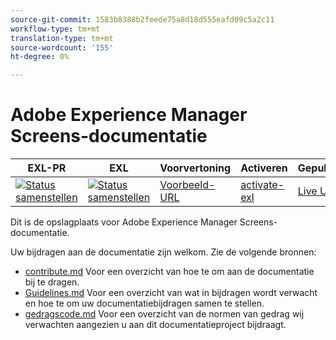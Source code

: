 ```yaml
---
source-git-commit: 1583b8388b2feede75a8d18d555eafd09c5a2c11
workflow-type: tm+mt
translation-type: tm+mt
source-wordcount: '155'
ht-degree: 0%

---
```

# Adobe Experience Manager Screens-documentatie

| EXL-PR | EXL | Voorvertoning | Activeren | Gepubliceerd | Help |
|--- |--- |--- |--- |--- |--- |
| [![Status samenstellen](https://docs.ci.corp.adobe.com/view/exl-pr/job/experience-manager-screens.en_pr-exl/badge/icon)](https://docs.ci.corp.adobe.com/view/exl-pr/job/experience-manager-screens.en_pr-exl/lastBuild/) | [![Status samenstellen](https://docs.ci.corp.adobe.com/view/exl-pr/job/experience-manager-screens.en_exl/lastBuild/badge/icon)](https://docs.ci.corp.adobe.com/view/exl-pr/job/experience-manager-screens.en_exl/lastBuild/lastBuild) | [Voorbeeld-URL](https://experienceleague.corp.adobe.com/docs/experience-manager-screens/using/about-guide.html?lang=en) | [activate-exl](https://docs.ci.corp.adobe.com/job/activate-exl/build/) | [Live URL](https://experienceleague.adobe.com/docs/experience-manager-screens/using/about-guide.html?lang=en) | [Ontwerphandleiding](https://experienceleague.adobe.com/docs/authoring-guide-exl/using/home.html?lang=en) |

Dit is de opslagplaats voor Adobe Experience Manager Screens-documentatie.

Uw bijdragen aan de documentatie zijn welkom. Zie de volgende bronnen:

* [contribute.md](contributing.md) Voor een overzicht van hoe te om aan de documentatie bij te dragen.
* [Guidelines.md](guidelines.md) Voor een overzicht van wat in bijdragen wordt verwacht en hoe te om uw documentatiebijdragen samen te stellen.
* [gedragscode.md](code-of-conduct.md) Voor een overzicht van de normen van gedrag wij verwachten aangezien u aan dit documentatieproject bijdraagt.
